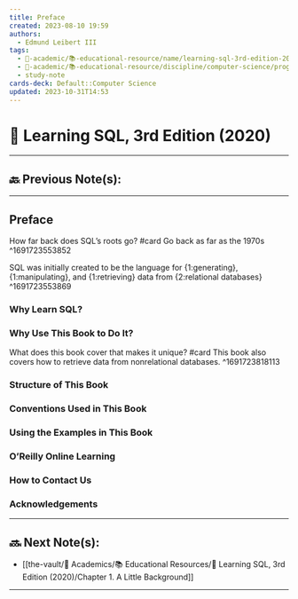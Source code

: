 ```yaml
---
title: Preface
created: 2023-08-10 19:59
authors:
  - Edmund Leibert III
tags:
  - 🔴-academic/📚-educational-resource/name/learning-sql-3rd-edition-2020
  - 🔴-academic/📚-educational-resource/discipline/computer-science/programming-language/sql
  - study-note
cards-deck: Default::Computer Science
updated: 2023-10-31T14:53
---
```


# 📕 Learning SQL, 3rd Edition (2020)

---

## 🔙 Previous Note(s):

---

## Preface

How far back does SQL’s roots go?
#card 
Go back as far as the 1970s
^1691723553852

SQL was initially created to be the language for {1:generating}, {1:manipulating}, and {1:retrieving} data from {2:relational databases}
^1691723553869

### Why Learn SQL?

### Why Use This Book to Do It?

What does this book cover that makes it unique? 
#card 
This book also covers how to retrieve data from nonrelational databases.
^1691723818113

### Structure of This Book

### Conventions Used in This Book

### Using the Examples in This Book

### O’Reilly Online Learning

### How to Contact Us

### Acknowledgements

---

## 🔜 Next Note(s):
- [[the-vault/🔴 Academics/📚 Educational Resources/📕 Learning SQL, 3rd Edition (2020)/Chapter 1. A Little Background]]

---



